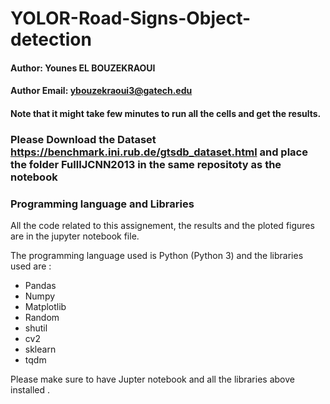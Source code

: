# YOLOR-Road-Signs-Object-detection

#### Author: Younes EL BOUZEKRAOUI

#### Author Email: ybouzekraoui3@gatech.edu


#### Note that it might take few minutes to run all the cells and get the results.

### Please Download the Dataset https://benchmark.ini.rub.de/gtsdb_dataset.html and place the folder FullIJCNN2013 in the same repositoty as the notebook

### Programming language and Libraries
All the code related to this assignement, the results and the ploted figures are in the jupyter notebook file.

The programming language used  is Python (Python 3) and the libraries used are :

- Pandas
- Numpy
- Matplotlib
- Random
- shutil
- cv2
- sklearn
- tqdm


Please make sure to have Jupter notebook and all the libraries above installed .

